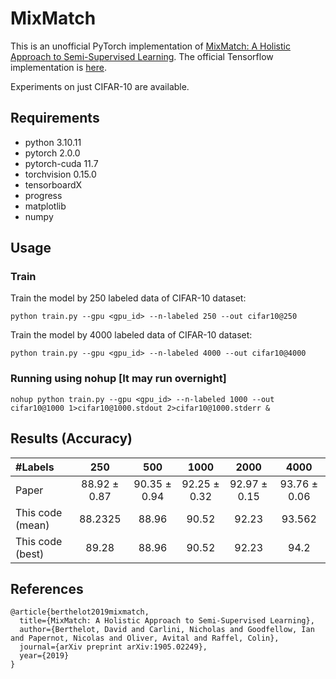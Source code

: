 # MixMatch
This is an unofficial PyTorch implementation of [MixMatch: A Holistic Approach to Semi-Supervised Learning](https://arxiv.org/abs/1905.02249). 
The official Tensorflow implementation is [here](https://github.com/google-research/mixmatch).

Experiments on just CIFAR-10 are available.


## Requirements
- python 3.10.11
- pytorch 2.0.0
- pytorch-cuda 11.7
- torchvision 0.15.0 
- tensorboardX
- progress
- matplotlib
- numpy

## Usage

### Train
Train the model by 250 labeled data of CIFAR-10 dataset:

```
python train.py --gpu <gpu_id> --n-labeled 250 --out cifar10@250
```

Train the model by 4000 labeled data of CIFAR-10 dataset:

```
python train.py --gpu <gpu_id> --n-labeled 4000 --out cifar10@4000
```

### Running using nohup [It may run overnight]
```
nohup python train.py --gpu <gpu_id> --n-labeled 1000 --out cifar10@1000 1>cifar10@1000.stdout 2>cifar10@1000.stderr &
```

## Results (Accuracy)
| #Labels | 250 | 500 | 1000 | 2000| 4000 |
|:---|:---:|:---:|:---:|:---:|:---:|
|Paper | 88.92 ± 0.87 | 90.35 ± 0.94 | 92.25 ± 0.32| 92.97 ± 0.15 |93.76 ± 0.06|
|This code (mean) | 88.2325 | 88.96 | 90.52 | 92.23 | 93.562 |
|This code (best) | 89.28 | 88.96 | 90.52 | 92.23 | 94.2 |

## References
```
@article{berthelot2019mixmatch,
  title={MixMatch: A Holistic Approach to Semi-Supervised Learning},
  author={Berthelot, David and Carlini, Nicholas and Goodfellow, Ian and Papernot, Nicolas and Oliver, Avital and Raffel, Colin},
  journal={arXiv preprint arXiv:1905.02249},
  year={2019}
}
```

